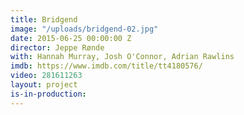 ```yaml
---
title: Bridgend
image: "/uploads/bridgend-02.jpg"
date: 2015-06-25 00:00:00 Z
director: Jeppe Rønde
with: Hannah Murray, Josh O'Connor, Adrian Rawlins
imdb: https://www.imdb.com/title/tt4180576/
video: 281611263
layout: project
is-in-production: 
---
```


